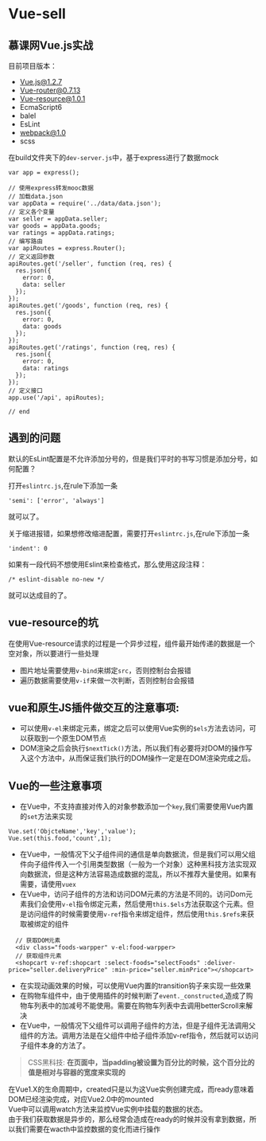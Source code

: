 # Vue-sell
## 慕课网Vue.js实战

目前项目版本：  

 - Vue.js@1.2.7
 - Vue-router@0.7.13
 - Vue-resource@1.0.1
 - EcmaScript6
 - balel
 - EsLint
 - webpack@1.0
 - scss  

在build文件夹下的`dev-server.js`中，基于express进行了数据mock  
```
var app = express();

// 使用express转发mooc数据
// 加载data.json
var appData = require('../data/data.json');
// 定义各个变量
var seller = appData.seller;
var goods = appData.goods;
var ratings = appData.ratings;
// 编写路由
var apiRoutes = express.Router();
// 定义返回参数
apiRoutes.get('/seller', function (req, res) {
  res.json({
    error: 0,
    data: seller
  });
});
apiRoutes.get('/goods', function (req, res) {
  res.json({
    error: 0,
    data: goods
  });
});
apiRoutes.get('/ratings', function (req, res) {
  res.json({
    error: 0,
    data: ratings
  });
});
// 定义接口
app.use('/api', apiRoutes);

// end
```

 ## 遇到的问题  
 默认的EsLint配置是不允许添加分号的，但是我们平时的书写习惯是添加分号，如何配置？  

 打开`eslintrc.js`,在rule下添加一条
 ```
 'semi': ['error', 'always']
 ```  
 就可以了。  

 关于缩进报错，如果想修改缩进配置，需要打开`eslintrc.js`,在rule下添加一条  
 ```
 'indent': 0
 ```  
 如果有一段代码不想使用Eslint来检查格式，那么使用这段注释：
 ```
 /* eslint-disable no-new */
 ```  
 就可以达成目的了。  

 ## vue-resource的坑
 在使用Vue-resource请求的过程是一个异步过程，组件最开始传递的数据是一个空对象，所以要进行一些处理
  - 图片地址需要使用`v-bind`来绑定`src`，否则控制台会报错
  - 遍历数据需要使用`v-if`来做一次判断，否则控制台会报错  

## vue和原生JS插件做交互的注意事项:
  - 可以使用`v-el`来绑定元素，绑定之后可以使用Vue实例的`$els`方法去访问，可以获取到一个原生DOM节点  
  - DOM渲染之后会执行`$nextTick()`方法，所以我们有必要将对DOM的操作写入这个方法中，从而保证我们执行的DOM操作一定是在DOM渲染完成之后。  

## Vue的一些注意事项
 - 在Vue中，不支持直接对传入的对象参数添加一个`key`,我们需要使用Vue内置的`set`方法来实现  
```
Vue.set('ObjcteName','key','value');
Vue.set(this.food,'count',1);
``` 
- 在Vue中，一般情况下父子组件间的通信是单向数据流，但是我们可以用父组件向子组件传入一个引用类型数据（一般为一个对象）这种黑科技方法实现双向数据流，但是这种方法容易造成数据的混乱，所以不推荐大量使用。如果有需要，请使用`vuex`  
- 在Vue中，访问子组件的方法和访问DOM元素的方法是不同的。访问Dom元素我们会使用`v-el`指令绑定元素，然后使用`this.$els`方法获取这个元素。但是访问组件的时候需要使用`v-ref`指令来绑定组件，然后使用`this.$refs`来获取被绑定的组件
```
  // 获取DOM元素
  <div class="foods-warpper" v-el:food-warpper>
  // 获取组件元素
  <shopcart v-ref:shopcart :select-foods="selectFoods" :deliver-price="seller.deliveryPrice" :min-price="seller.minPrice"></shopcart>
```
- 在实现动画效果的时候，可以使用Vue内置的transition钩子来实现一些效果  
- 在购物车组件中，由于使用插件的时候判断了`event._constructed`,造成了购物车列表中的加减号不能使用。需要在购物车列表中去调用betterScroll来解决  
- 在Vue中，一般情况下父组件可以调用子组件的方法，但是子组件无法调用父组件的方法。调用方法是在父组件中给子组件添加v-ref指令，然后就可以访问子组件本身的方法了。

> CSS黑科技: **在页面中，当padding被设置为百分比的时候，这个百分比的值是相对与容器的宽度来实现的**  

在Vue1.X的生命周期中，created只是以为这Vue实例创建完成，而ready意味着DOM已经渲染完成，对应Vue2.0中的mounted  
Vue中可以调用watch方法来监控Vue实例中挂载的数据的状态。  
由于我们获取数据是异步的，那么经常会造成在ready的时候并没有拿到数据，所以我们需要在wacth中监控数据的变化而进行操作  




